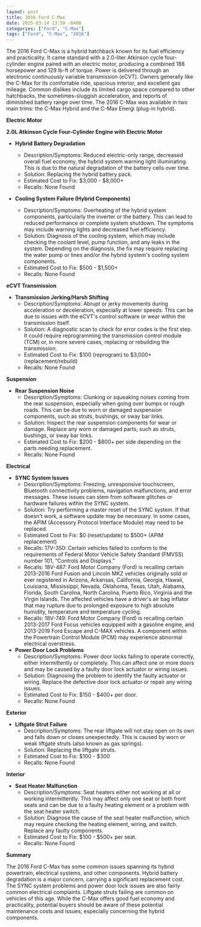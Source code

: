```yaml
---
layout: post
title: 2016 Ford C-Max
date: 2025-03-14 13:59 -0400
categories: ["Ford", "C-Max"]
tags: ["Ford", "C-Max", "2016"]
---
```

The 2016 Ford C-Max is a hybrid hatchback known for its fuel efficiency and practicality. It came standard with a 2.0-liter Atkinson cycle four-cylinder engine paired with an electric motor, producing a combined 188 horsepower and 129 lb-ft of torque. Power is delivered through an electronic continuously variable transmission (eCVT). Owners generally like the C-Max for its comfortable ride, spacious interior, and excellent gas mileage. Common dislikes include its limited cargo space compared to other hatchbacks, the sometimes-sluggish acceleration, and reports of diminished battery range over time. The 2016 C-Max was available in two main trims: the C-Max Hybrid and the C-Max Energi (plug-in hybrid).

**Electric Motor**

**2.0L Atkinson Cycle Four-Cylinder Engine with Electric Motor**

*   **Hybrid Battery Degradation**
    *   Description/Symptoms: Reduced electric-only range, decreased overall fuel economy, the hybrid system warning light illuminating. This is due to the natural degradation of the battery cells over time.
    *   Solution: Replacing the hybrid battery pack.
    *   Estimated Cost to Fix: $3,000 - $8,000+
    *   Recalls: None Found

*   **Cooling System Failure (Hybrid Components)**
    *   Description/Symptoms: Overheating of the hybrid system components, particularly the inverter or the battery. This can lead to reduced performance or complete system shutdown. The symptoms may include warning lights and decreased fuel efficiency.
    *   Solution: Diagnosis of the cooling system, which may include checking the coolant level, pump function, and any leaks in the system. Depending on the diagnosis, the fix may require replacing the water pump or lines and/or the hybrid system's cooling system components.
    *   Estimated Cost to Fix: $500 - $1,500+
    *   Recalls: None Found

**eCVT Transmission**

*   **Transmission Jerking/Harsh Shifting**
    *   Description/Symptoms: Abrupt or jerky movements during acceleration or deceleration, especially at lower speeds. This can be due to issues with the eCVT's control software or wear within the transmission itself.
    *   Solution: A diagnostic scan to check for error codes is the first step. It could require reprogramming the transmission control module (TCM) or, in more severe cases, replacing or rebuilding the transmission.
    *   Estimated Cost to Fix: $100 (reprogram) to $3,000+ (replacement/rebuild)
    *   Recalls: None Found

**Suspension**

*   **Rear Suspension Noise**
    *   Description/Symptoms: Clunking or squeaking noises coming from the rear suspension, especially when going over bumps or rough roads. This can be due to worn or damaged suspension components, such as struts, bushings, or sway bar links.
    *   Solution: Inspect the rear suspension components for wear or damage. Replace any worn or damaged parts, such as struts, bushings, or sway bar links.
    *   Estimated Cost to Fix: $200 - $800+ per side depending on the parts needing replacement.
    *   Recalls: None Found

**Electrical**

*   **SYNC System Issues**
    *   Description/Symptoms: Freezing, unresponsive touchscreen, Bluetooth connectivity problems, navigation malfunctions, and error messages. These issues can stem from software glitches or hardware failures within the SYNC system.
    *   Solution: Try performing a master reset of the SYNC system. If that doesn't work, a software update may be necessary. In some cases, the APIM (Accessory Protocol Interface Module) may need to be replaced.
    *   Estimated Cost to Fix: $0 (reset/update) to $500+ (APIM replacement)
    *   Recalls: 17V-350: Certain vehicles failed to conform to the requirements of Federal Motor Vehicle Safety Standard (FMVSS) number 101, “Controls and Displays.”
    *   Recalls: 18V-487: Ford Motor Company (Ford) is recalling certain 2013-2016 Ford Fusion and Lincoln MKZ vehicles originally sold or ever registered in Arizona, Arkansas, California, Georgia, Hawaii, Louisiana, Mississippi, Nevada, Oklahoma, Texas, Utah, Alabama, Florida, South Carolina, North Carolina, Puerto Rico, Virginia and the Virgin Islands. The affected vehicles have a driver's air bag inflator that may rupture due to prolonged exposure to high absolute humidity, temperature and temperature cycling.
    *   Recalls: 18V-749: Ford Motor Company (Ford) is recalling certain 2013-2017 Ford Focus vehicles equipped with a gasoline engine, and 2013-2019 Ford Escape and C-MAX vehicles. A component within the Powertrain Control Module (PCM) may experience abnormal electrical overstress.
*   **Power Door Lock Problems**
    *   Description/Symptoms: Power door locks failing to operate correctly, either intermittently or completely. This can affect one or more doors and may be caused by a faulty door lock actuator or wiring issues.
    *   Solution: Diagnosing the problem to identify the faulty actuator or wiring. Replace the defective door lock actuator or repair any wiring issues.
    *   Estimated Cost to Fix: $150 - $400+ per door.
    *   Recalls: None Found

**Exterior**

*   **Liftgate Strut Failure**
    *   Description/Symptoms: The rear liftgate will not stay open on its own and falls down or closes unexpectedly. This is caused by worn or weak liftgate struts (also known as gas springs).
    *   Solution: Replacing the liftgate struts.
    *   Estimated Cost to Fix: $100 - $300
    *   Recalls: None Found

**Interior**

*   **Seat Heater Malfunction**
    *   Description/Symptoms: Seat heaters either not working at all or working intermittently. This may affect only one seat or both front seats and can be due to a faulty heating element or a problem with the seat heater switch.
    *   Solution: Diagnose the cause of the seat heater malfunction, which may require checking the heating element, wiring, and switch. Replace any faulty components.
    *   Estimated Cost to Fix: $100 - $500+ per seat.
    *   Recalls: None Found

**Summary**

The 2016 Ford C-Max has some common issues spanning its hybrid powertrain, electrical systems, and other components. Hybrid battery degradation is a major concern, carrying a significant replacement cost. The SYNC system problems and power door lock issues are also fairly common electrical complaints. Liftgate struts failing are common on vehicles of this age. While the C-Max offers good fuel economy and practicality, potential buyers should be aware of these potential maintenance costs and issues, especially concerning the hybrid components.

